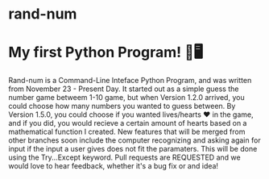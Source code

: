 # rand-num

<h1>My first Python Program! 🐍🖥️</h1>
<p>Rand-num is a Command-Line Inteface Python Program, and was written from November 23 - Present Day. It started out as a simple guess the number game betweem 1-10 game, but when Version 1.2.0 arrived, you could choose how many numbers you wanted to guess between. By Version 1.5.0, you could choose if you wanted lives/hearts ❤️ in the game, and if you did, you would recieve a certain amount of hearts based on a mathematical function I created. New features that will be merged from other branches soon include the computer recognizing and asking again for input if the input a user gives does not fit the paramaters. This will be done using the Try...Except keyword. Pull requests are REQUESTED and we would love to hear feedback, whether it's a bug fix or and idea!</p>
